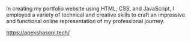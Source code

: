 In creating my portfolio website using HTML, CSS, and JavaScript, I employed a variety of technical and creative skills to craft an impressive and functional online representation of my professional journey.

https://apekshasoni.tech/
